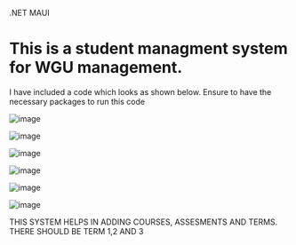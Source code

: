 .NET MAUI
# This is a student managment system for WGU management.

I have included a code which looks as shown below. Ensure to have the necessary packages to run this code


![image](https://github.com/dennisngugiwambui/.NET_MAUI_StudentSystem_Crossplatform_App/assets/112067611/ee6c7ac6-130a-4570-bc64-5cfe94002afd)


![image](https://github.com/dennisngugiwambui/.NET_MAUI_StudentSystem_Crossplatform_App/assets/112067611/46fb54d2-11a9-4512-851f-74f70b3c2766)

![image](https://github.com/dennisngugiwambui/.NET_MAUI_StudentSystem_Crossplatform_App/assets/112067611/5289e37e-f08a-4a50-917c-649b6bbecdd7)

![image](https://github.com/dennisngugiwambui/.NET_MAUI_StudentSystem_Crossplatform_App/assets/112067611/dc4de10a-4120-43d8-a8bd-3f5d55ebf565)


![image](https://github.com/dennisngugiwambui/.NET_MAUI_StudentSystem_Crossplatform_App/assets/112067611/87f93710-9280-404d-bd66-7e3625232d7d)


![image](https://github.com/dennisngugiwambui/.NET_MAUI_StudentSystem_Crossplatform_App/assets/112067611/3927229d-9578-4bfc-94b0-136edb9f19c7)

THIS SYSTEM HELPS IN ADDING COURSES, ASSESMENTS AND TERMS. THERE SHOULD BE TERM 1,2 AND 3



